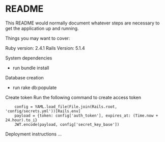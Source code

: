 # README

This README would normally document whatever steps are necessary to get the
application up and running.

Things you may want to cover:

Ruby version: 2.4.1
Rails Version: 5.1.4


System dependencies
 - run bundle install


Database creation
 - run rake db:populate

Create token
	Run the following command to create access token

		config = YAML.load_file(File.join(Rails.root, 'config/secrets.yml'))[Rails.env]
		payload = {token: config['auth_token'], expires_at: (Time.now + 24.hour).to_i}
		JWT.encode(payload, config['secret_key_base'])


Deployment instructions
...


